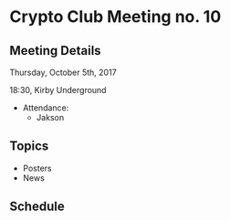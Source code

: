 # Crypto Club Meeting no. 10

## Meeting Details

Thursday, October 5th, 2017

18:30, Kirby Underground

* Attendance:
	* Jakson

## Topics
* Posters
* News

## Schedule
